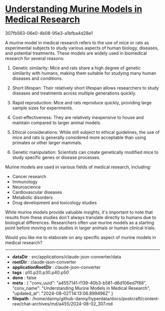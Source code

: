# [Understanding Murine Models in Medical Research](https://claude.ai/chat/a4557141-f139-40b3-b561-d6d106ed7f88)

307fb563-06e0-4b08-95e3-a1bfba4d28e1

 A murine model in medical research refers to the use of mice or rats as experimental subjects to study various aspects of human biology, diseases, and potential treatments. These models are widely used in biomedical research for several reasons:

1. Genetic similarity: Mice and rats share a high degree of genetic similarity with humans, making them suitable for studying many human diseases and conditions.

2. Short lifespan: Their relatively short lifespan allows researchers to study diseases and treatments across multiple generations quickly.

3. Rapid reproduction: Mice and rats reproduce quickly, providing large sample sizes for experiments.

4. Cost-effectiveness: They are relatively inexpensive to house and maintain compared to larger animal models.

5. Ethical considerations: While still subject to ethical guidelines, the use of mice and rats is generally considered more acceptable than using primates or other larger mammals.

6. Genetic manipulation: Scientists can create genetically modified mice to study specific genes or disease processes.

Murine models are used in various fields of medical research, including:

- Cancer research
- Immunology
- Neuroscience
- Cardiovascular diseases
- Metabolic disorders
- Drug development and toxicology studies

While murine models provide valuable insights, it's important to note that results from these studies don't always translate directly to humans due to biological differences. Researchers often use murine models as a starting point before moving on to studies in larger animals or human clinical trials.

Would you like me to elaborate on any specific aspect of murine models in medical research?

---

* **dataDir** : src/applications/claude-json-converter/data
* **rootDir** : claude-json-converter
* **applicationRootDir** : claude-json-converter
* **tags** : p10.p20.p30.p40.p50
* **done** : false
* **meta** : {
  "conv_uuid": "a4557141-f139-40b3-b561-d6d106ed7f88",
  "conv_name": "Understanding Murine Models in Medical Research",
  "updated_at": "2024-08-02T14:13:06.899496Z"
}
* **filepath** : /home/danny/github-danny/hyperdata/docs/postcraft/content-raw/chat-archives/md/a455/2024-08-02_307.md